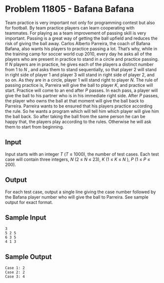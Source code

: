 # Problem 11805 - Bafana Bafana

Team practice is very important not only for programming contest but also for football. By team
practice players can learn cooperating with teammates. For playing as a team improvement of passing
skill is very important. Passing is a great way of getting the ball upfield and reduces the risk of giving
the ball away.
Carlos Alberto Parreira, the coach of Bafana Bafana, also wants his players to practice passing a lot.
That’s why, while in the training camp for soccer world cup 2010, every day he asks all of the players
who are present in practice to stand in a circle and practice passing. If *N* players are in practice, he
gives each of the players a distinct number from 1 to *N* , and asks them to stand sequentially, so that
player 2 will stand in right side of player 1 and player 3 will stand in right side of player 2, and so on.
As they are in a circle, player 1 will stand right to player *N*.
The rule of passing practice is, Parreira will give the ball to player *K*, and practice will start.
Practice will come to an end after *P* passes. In each pass, a player will give the ball to his partner who
is in his immediate right side. After *P* passes, the player who owns the ball at that moment will give
the ball back to Parreira.
Parreira wants to be ensured that his players practice according the rule. So he wants a program
which will tell him which player will give him the ball back. So after taking the ball from the same
person he can be happy that, the players play according to the rules. Otherwise he will ask them to
start from beginning.

## Input

Input starts with an integer *T* (*T* ≤ 1000), the number of test cases. Each test case will contain three
integers, *N* (2 ≤ *N* ≤ 23), *K* (1 ≤ *K* ≤ *N* ), *P* (1 ≤ *P* ≤ 200).

## Output

For each test case, output a single line giving the case number followed by the Bafana player number
who will give the ball to Parreira. See sample output for exact format.

## Sample Input

```
3
5 2 5
6 3 5
4 1 3
```

## Sample Output

```
Case 1: 2
Case 2: 2
Case 3: 4
```
